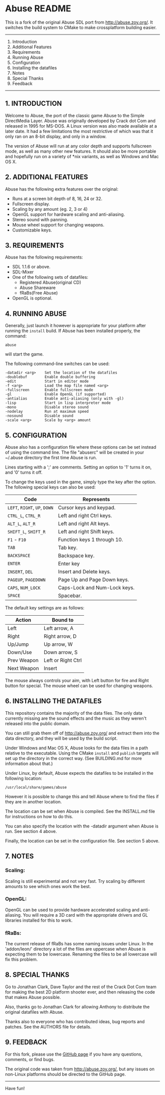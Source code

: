 Abuse README
============

This is a fork of the original Abuse SDL port from <http://abuse.zoy.org/>. It
switches the build system to CMake to make crossplatform building easier.

----

1. Introduction
2. Additional Features
3. Requirements
4. Running Abuse
5. Configuration
6. Installing the datafiles
7. Notes
8. Special Thanks
9. Feedback

----

## 1. INTRODUCTION

Welcome to Abuse, the port of the classic game Abuse to the Simple
DirectMedia Layer. Abuse was originally developed by Crack dot Com and
released in 1995 for MS-DOS. A Linux version was also made available at
a later date. It had a few limitations the most restrictive of which was
that it only ran on an 8-bit display, and only in a window.

The version of Abuse will run at any color depth and supports fullscreen mode,
as well as many other new features. It should also be more portable and
hopefully run on a variety of *nix variants, as well as Windows and Mac OS X.

## 2. ADDITIONAL FEATURES

Abuse has the following extra features over the original:

  * Runs at a screen bit depth of 8, 16, 24 or 32.
  * Fullscreen display.
  * Scaling by any amount (eg. 2, 3 or 4)
  * OpenGL support for hardware scaling and anti-aliasing.
  * Stereo sound with panning.
  * Mouse wheel support for changing weapons.
  * Customizable keys.

## 3. REQUIREMENTS

Abuse has the following requirements:

  * SDL 1.1.6 or above.
  * SDL-Mixer
  * One of the following sets of datafiles:
    - Registered Abuse(original CD)
    - Abuse Shareware
    - fRaBs(Free Abuse)
  * OpenGL is optional.

## 4. RUNNING ABUSE

Generally, just launch it however is appropriate for your platform after
running the `install` build.
If Abuse has been installed properly, the command:

    abuse

will start the game.

The following command-line switches can be used:

    -datadir <arg>    Set the location of the datafiles
    -doublebuf        Enable double buffering
    -edit             Start in editor mode
    -f <arg>          Load the map file named <arg>
    -fullscreen       Enable fullscreen mode
    -gl               Enable OpenGL (if supported)
    -antialias        Enable anti-aliasing (only with -gl)
    -lisp             Start in lisp interpreter mode
    -mono             Disable stereo sound
    -nodelay          Run at maximum speed
    -nosound          Disable sound
    -scale <arg>      Scale by <arg> amount

## 5. CONFIGURATION

Abuse also has a configuration file where these options can be set
instead of using the command line. The file "abuserc" will be created in
your ~/.abuse directory the first time Abuse is run.

Lines starting with a ';' are comments.
Setting an option to '1' turns it on, and '0' turns it off.

To change the keys used in the game, simply type the key after the option.
The following special keys can also be used:

| Code                          | Represents
|-------------------------------|-----------------------
| `LEFT`, `RIGHT`, `UP`, `DOWN` | Cursor keys and keypad.
| `CTRL_L`, `CTRL_R`            | Left and right Ctrl keys.
| `ALT_L`, `ALT_R`              | Left and right Alt keys.
| `SHIFT_L`, `SHIFT_R`          | Left and right Shift keys.
| `F1` - `F10`                  | Function keys 1 through 10.
| `TAB`                         | Tab key.
| `BACKSPACE`                   | Backspace key.
| `ENTER`                       | Enter key
| `INSERT`, `DEL`               | Insert and Delete keys.
| `PAGEUP`, `PAGEDOWN`          | Page Up and Page Down keys.
| `CAPS`, `NUM_LOCK`            | Caps-Lock and Num-Lock keys.
| `SPACE`                       | Spacebar.

The default key settings are as follows:

| Action      | Bound to
|-------------|---------
| Left        | Left arrow, A
| Right       | Right arrow, D
| Up/Jump     | Up arrow, W
| Down/Use    | Down arrow, S
| Prev Weapon | Left or Right Ctrl
| Next Weapon | Insert

The mouse always controls your aim, with Left button for fire and
Right button for special.  The mouse wheel can be used for changing weapons.

## 6. INSTALLING THE DATAFILES

This repository contains the majority of the data files. The only data currently
missing are the sound effects and the music as they weren't released into the
public domain.

You can still grab them off of <http://abuse.zoy.org/> and extract them into
the data directory, and they will be used by the build script.

Under Windows and Mac OS X, Abuse looks for the data files in a path relative to
the executable. Using the CMake `install` and `publish` targets will set up
the directory in the correct way. (See BUILDING.md for more information about
that.)

Under Linux, by default, Abuse expects the datafiles to be installed in the
following location:

    /usr/local/share/games/abuse

However it is possible to change this and tell Abuse where to find the
files if they are in another location.

The location can be set when Abuse is compiled. See the INSTALL.md file for
instructions on how to do this.

You can also specify the location with the -datadir argument when
Abuse is run. See section 4 above.

Finally, the location can be set in the configuration file. See section
5 above.

## 7. NOTES

### Scaling:
  Scaling is still experimental and not very fast.  Try scaling by different
  amounts to see which ones work the best.

### OpenGL:
  OpenGL can be used to provide hardware accelerated scaling and anti-aliasing.
  You will require a 3D card with the appropriate drivers and GL libraries
  installed for this to work.

### fRaBs:
  The current release of fRaBs has some naming issues under Linux.
  In the 'addon/leon/' directory a lot of the files are uppercase when Abuse
  is expecting them to be lowercase.
  Renaming the files to be all lowercase will fix this problem.

## 8. SPECIAL THANKS

Go to Jonathan Clark, Dave Taylor and the rest of the Crack Dot Com team
for making the best 2D platform shooter ever, and then releasing the
code that makes Abuse possible.

Also, thanks go to Jonathan Clark for allowing Anthony to distribute the
original datafiles with Abuse.

Thanks also to everyone who has contributed ideas, bug reports and patches.
See the AUTHORS file for details.

## 9. FEEDBACK

For this fork, please use the [GitHub page](https://github.com/Xenoveritas/abuse)
if you have any questions, comments, or find bugs.

The original code was taken from <http://abuse.zoy.org/>, but any issues on
non-Linux platforms should be directed to the GitHub page.

----

Have fun!
